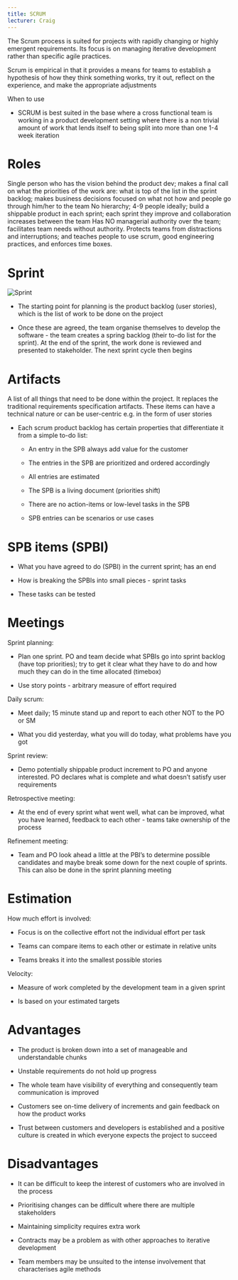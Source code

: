 ```yaml
---
title: SCRUM
lecturer: Craig
---
```


The Scrum process is suited for projects with rapidly changing or highly
emergent requirements. Its focus is on managing iterative development
rather than specific agile practices.

Scrum is empirical in that it provides a means for teams to establish a
hypothesis of how they think something works, try it out, reflect on the
experience, and make the appropriate adjustments

When to use

-   SCRUM is best suited in the base where a cross functional team is
    working in a product development setting where there is a non
    trivial amount of work that lends itself to being split into more
    than one 1-4 week iteration

# Roles

<Definition name="Product Owner (PO)">
Single person who has the vision behind the product dev; makes a final call on what the priorities of the work are: what is top of the list in the sprint backlog; makes business decisions focused on what not how and people go through him/her to the team
</Definition>

<Definition name="Scrum Team">
No hierarchy; 4-9 people ideally; build a shippable product in each sprint; each sprint they improve and collaboration increases between the team
</Definition>

<Definition name="Scrum Master (SM)">
Has NO managerial authority over the team; facilitates team needs without authority. Protects teams from distractions and interruptions; and teaches people to use scrum, good engineering practices, and enforces time boxes.
</Definition>

# Sprint

![Sprint](/img/Year_2/Software_Engineering/Methodologies/SCRUM/sprint.webp)

-   The starting point for planning is the product backlog (user
    stories), which is the list of work to be done on the project

-   Once these are agreed, the team organise themselves to develop the
    software - the team creates a spring backlog (their to-do list for
    the sprint). At the end of the sprint, the work done is reviewed and
    presented to stakeholder. The next sprint cycle then begins

# Artifacts

<Definition name="Scrum Product Backlog(SPB)">
A list of all things that need to be done within the project. It replaces the traditional requirements specification artifacts. These items can have a technical nature or can be user-centric e.g. in the form of user stories
</Definition>

-   Each scrum product backlog has certain properties that differentiate
    it from a simple to-do list:

    -   An entry in the SPB always add value for the customer

    -   The entries in the SPB are prioritized and ordered accordingly

    -   All entries are estimated

    -   The SPB is a living document (priorities shift)

    -   There are no action-items or low-level tasks in the SPB

    -   SPB entries can be scenarios or use cases

# SPB items (SPBI)

-   What you have agreed to do (SPBI) in the current sprint; has an end

-   How is breaking the SPBIs into small pieces - sprint tasks

-   These tasks can be tested

# Meetings

Sprint planning:

-   Plan one sprint. PO and team decide what SPBIs go into sprint
    backlog (have top priorities); try to get it clear what they have to
    do and how much they can do in the time allocated (timebox)

-   Use story points - arbitrary measure of effort required

Daily scrum:

-   Meet daily; 15 minute stand up and report to each other NOT to the
    PO or SM

-   What you did yesterday, what you will do today, what problems have
    you got

Sprint review:

-   Demo potentially shippable product increment to PO and anyone
    interested. PO declares what is complete and what doesn’t satisfy
    user requirements

Retrospective meeting:

-   At the end of every sprint what went well, what can be improved,
    what you have learned, feedback to each other - teams take ownership
    of the process

Refinement meeting:

-   Team and PO look ahead a little at the PBI’s to determine possible
    candidates and maybe break some down for the next couple of sprints.
    This can also be done in the sprint planning meeting

# Estimation

How much effort is involved:

-   Focus is on the collective effort not the individual effort per task

-   Teams can compare items to each other or estimate in relative units

-   Teams breaks it into the smallest possible stories

Velocity:

-   Measure of work completed by the development team in a given sprint

-   Is based on your estimated targets

# Advantages

-   The product is broken down into a set of manageable and
    understandable chunks

-   Unstable requirements do not hold up progress

-   The whole team have visibility of everything and consequently team
    communication is improved

-   Customers see on-time delivery of increments and gain feedback on
    how the product works

-   Trust between customers and developers is established and a positive
    culture is created in which everyone expects the project to succeed

# Disadvantages

-   It can be difficult to keep the interest of customers who are
    involved in the process

-   Prioritising changes can be difficult where there are multiple
    stakeholders

-   Maintaining simplicity requires extra work

-   Contracts may be a problem as with other approaches to iterative
    development

-   Team members may be unsuited to the intense involvement that
    characterises agile methods

